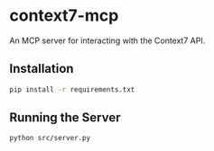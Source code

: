 # context7-mcp

An MCP server for interacting with the Context7 API.

## Installation

```bash
pip install -r requirements.txt
```

## Running the Server

```bash
python src/server.py
```